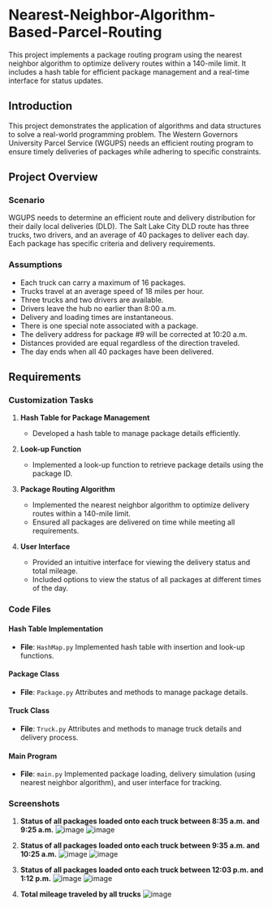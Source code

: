 # Nearest-Neighbor-Algorithm-Based-Parcel-Routing

This project implements a package routing program using the nearest neighbor algorithm to optimize delivery routes within a 140-mile limit. It includes a hash table for efficient package management and a real-time interface for status updates.

## Introduction

This project demonstrates the application of algorithms and data structures to solve a real-world programming problem. The Western Governors University Parcel Service (WGUPS) needs an efficient routing program to ensure timely deliveries of packages while adhering to specific constraints.

## Project Overview

### Scenario

WGUPS needs to determine an efficient route and delivery distribution for their daily local deliveries (DLD). The Salt Lake City DLD route has three trucks, two drivers, and an average of 40 packages to deliver each day. Each package has specific criteria and delivery requirements.

### Assumptions

- Each truck can carry a maximum of 16 packages.
- Trucks travel at an average speed of 18 miles per hour.
- Three trucks and two drivers are available.
- Drivers leave the hub no earlier than 8:00 a.m.
- Delivery and loading times are instantaneous.
- There is one special note associated with a package.
- The delivery address for package #9 will be corrected at 10:20 a.m.
- Distances provided are equal regardless of the direction traveled.
- The day ends when all 40 packages have been delivered.

## Requirements

### Customization Tasks

1. **Hash Table for Package Management**
   - Developed a hash table to manage package details efficiently.

2. **Look-up Function**
   - Implemented a look-up function to retrieve package details using the package ID.

3. **Package Routing Algorithm**
   - Implemented the nearest neighbor algorithm to optimize delivery routes within a 140-mile limit.
   - Ensured all packages are delivered on time while meeting all requirements.

4. **User Interface**
   - Provided an intuitive interface for viewing the delivery status and total mileage.
   - Included options to view the status of all packages at different times of the day.

### Code Files

#### Hash Table Implementation
- **File**: `HashMap.py`
Implemented hash table with insertion and look-up functions.

#### Package Class
- **File**: `Package.py`
Attributes and methods to manage package details.

#### Truck Class
- **File**: `Truck.py`
Attributes and methods to manage truck details and delivery process.

#### Main Program
- **File**: `main.py`
Implemented package loading, delivery simulation (using nearest neighbor algorithm), and user interface for tracking.

### Screenshots

1. **Status of all packages loaded onto each truck between 8:35 a.m. and 9:25 a.m.**
![image](https://github.com/Jonathankhen/Nearest-Neighbor-Algorithm-Based-Parcel-Routing/assets/121633526/7b63cb06-bbf9-40c4-9d6a-6558629c21f2)
![image](https://github.com/Jonathankhen/Nearest-Neighbor-Algorithm-Based-Parcel-Routing/assets/121633526/92ea7f15-dafb-43a4-b667-1efae5582097)

2. **Status of all packages loaded onto each truck between 9:35 a.m. and 10:25 a.m.**
![image](https://github.com/Jonathankhen/Nearest-Neighbor-Algorithm-Based-Parcel-Routing/assets/121633526/691f761e-e5b6-4941-823b-0c38dcf38365)
![image](https://github.com/Jonathankhen/Nearest-Neighbor-Algorithm-Based-Parcel-Routing/assets/121633526/ca7ac6df-0022-4331-9e6d-5bb746dd2e5f)

3. **Status of all packages loaded onto each truck between 12:03 p.m. and 1:12 p.m.**
![image](https://github.com/Jonathankhen/Nearest-Neighbor-Algorithm-Based-Parcel-Routing/assets/121633526/1658932e-e9e4-44fc-8b87-82693f126c03)
![image](https://github.com/Jonathankhen/Nearest-Neighbor-Algorithm-Based-Parcel-Routing/assets/121633526/f71a82a6-959c-433f-b92b-0f9155da4e7e)

4. **Total mileage traveled by all trucks**
![image](https://github.com/Jonathankhen/Nearest-Neighbor-Algorithm-Based-Parcel-Routing/assets/121633526/cabd86f9-7977-443f-abdd-e88d7d3f3d8a)

